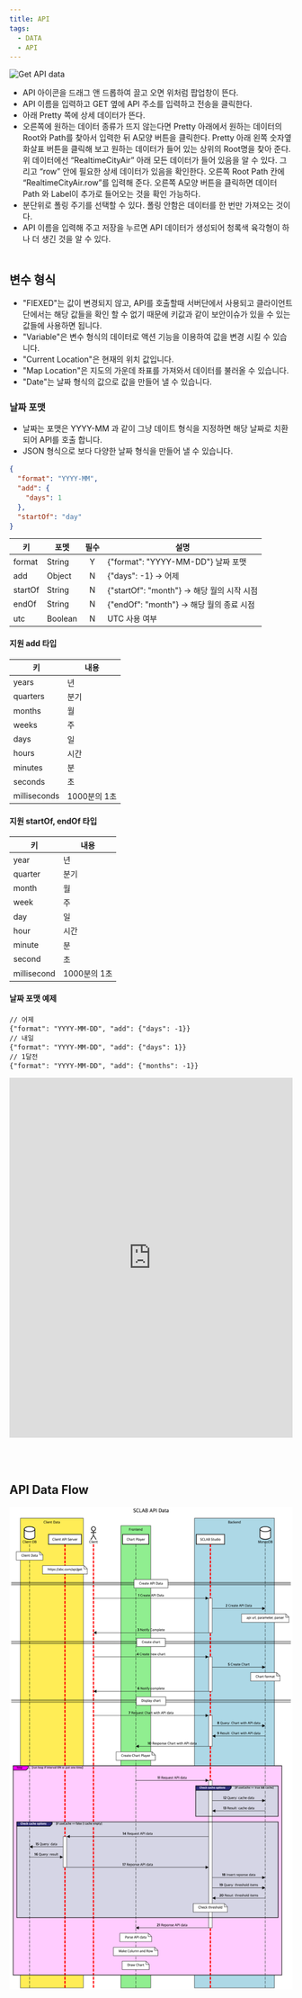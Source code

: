 ```yaml
---
title: API
tags:
  - DATA
  - API
---
```



![Get API data](./21.png)
- API 아이콘을 드래그 앤 드롭하여 끌고 오면 위처럼 팝업창이 뜬다.
- API 이름을 입력하고 GET 옆에 API 주소를 입력하고 전송을 클릭한다.
- 아래 Pretty 쪽에 상세 데이터가 뜬다.
- 오른쪽에 원하는 데이터 종류가 뜨지 않는다면 Pretty 아래에서 원하는 데이터의 Root와 Path를 찾아서 입력한 뒤 A모양 버튼을 클릭한다. Pretty 아래 왼쪽 숫자옆 화살표 버튼을 클릭해 보고 원하는 데이터가 들어 있는 상위의 Root명을 찾아 준다. 위 데이터에선 “RealtimeCityAir” 아래 모든 데이터가 들어 있음을 알 수 있다. 그리고 “row” 안에 필요한 상세 데이터가 있음을 확인한다. 오른쪽 Root Path 칸에 “RealtimeCityAir.row”를 입력해 준다. 오른쪽 A모양 버튼을 클릭하면 데이터 Path 와 Label이 추가로 들어오는 것을 확인 가능하다.
- 분단위로 폴링 주기를 선택할 수 있다. 폴링 안함은 데이터를 한 번만 가져오는 것이다.
- API 이름을 입력해 주고 저장을 누르면 API 데이터가 생성되어 청록색 육각형이 하나 더 생긴 것을 알 수 있다.
<br/><br/>

## 변수 형식
- "FIEXED"는 값이 변경되지 않고, API를 호출할때 서버단에서 사용되고 클라이언트 단에서는 해당 값들을 확인 할 수 없기 때문에 키값과 같이 보안이슈가 있을 수 있는 값들에 사용하면 됩니다.
- "Variable"은 변수 형식의 데이터로 액션 기능을 이용하여 값을 변경 시킬 수 있습니다.
- "Current Location"은 현재의 위치 값입니다.
- "Map Location"은 지도의 가운데 좌표를 가져와서 데이터를 불러올 수 있습니다.
- "Date"는 날짜 형식의 값으로 값을 만들어 낼 수 있습니다.

### 날짜 포맷
- 날짜는 포맷은 YYYY-MM 과 같이 그냥 데이트 형식을 지정하면 해당 날짜로 치환되어 API를 호출 합니다.
- JSON 형식으로 보다 다양한 날짜 형식을 만들어 낼 수 있습니다.

~~~json
{
  "format": "YYYY-MM",
  "add": {
    "days": 1
  },
  "startOf": "day"
}
~~~

| 키 | 포멧        | 필수  | 설명                                  |
|--- |-----------|:---:|-------------------------------------|
| format | String    |  Y  | \{"format": "YYYY-MM-DD"\} 날짜 포맷         |
| add | Object    |  N  | \{"days": -1\} -> 어제                  |
| startOf | String    |  N  | \{"startOf": "month"\} -> 해당 월의 시작 시점 |
| endOf | String    |  N  | \{"endOf": "month"\} -> 해당 월의 종료 시점 |
| utc | Boolean |  N  | UTC 사용 여부 |

#### 지원 add 타입
| 키            | 내용        |
|--------------|-----------|
| years        | 년         |
| quarters     | 분기        |
| months       | 월         |
| weeks        | 주         |
| days         | 일         |
| hours        | 시간        |
| minutes      | 분         |
| seconds      | 초         |
| milliseconds | 1000분의 1초 |

#### 지원 startOf, endOf 타입
| 키      | 내용        |
|--------|-----------|
| year   | 년         |
| quarter | 분기        |
| month  | 월         |
| week   | 주         |
| day    | 일         |
| hour   | 시간        |
| minute | 분         |
| second | 초         |
| millisecond | 1000분의 1초 |

#### 날짜 포맷 예제
~~~
// 어제 
{"format": "YYYY-MM-DD", "add": {"days": -1}}
// 내일
{"format": "YYYY-MM-DD", "add": {"days": 1}}
// 1달전
{"format": "YYYY-MM-DD", "add": {"months": -1}}
~~~

<iframe width="100%" height="640" src="https://www.youtube.com/embed/ZTcO_Gdhtmk" title="YouTube video player" frameborder="0" allow="accelerometer; autoplay; clipboard-write; encrypted-media; gyroscope; picture-in-picture; web-share" allowfullscreen></iframe>

<br/><br/>

## API Data Flow
![API Data flow](./API.png)